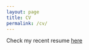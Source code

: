 ```yaml
---
layout: page
title: CV
permalink: /cv/
---
```

Check my recent resume [here](../assets/resume/CV.pdf)